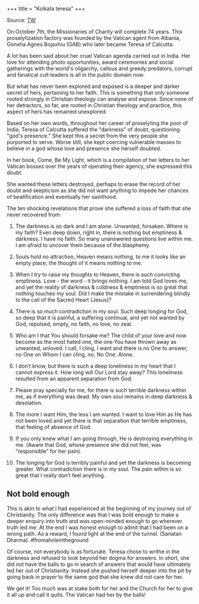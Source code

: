 +++
title = "Kolkata teresa"
+++

Source: [TW](https://x.com/kamakshidhanraj/status/1841958261970419872)

On October 7th, the Missionaries of Charity will complete 74 years. This proselytization factory was founded by the Vatican agent from Albania, Gonxha Agnes Bojaxhiu (GAB) who later became Teresa of Calcutta. 

A lot has been said about her cruel Vatican agenda carried out in India. Her love for attending photo opportunities, award ceremonies and social gatherings with the world's oligarchy, callous and greedy predators, corrupt and fanatical cult leaders is all in the public domain now. 

But what has never been explored and exposed is a deeper and darker secret of hers, pertaining to her faith. This is something that only someone rooted strongly in Christian theology can analyse and expose. Since none of her detractors, so far, are rooted in Christian theology and practice, this aspect of hers has remained unexplored.  

Based on her own words, throughout her career of proselyting the poor of India, Teresa of Calcutta suffered the "darkness" of doubt, questioning "god's presence." She kept this a secret from the very people she purported to serve. Worse still, she kept coercing vulnerable masses to believe in a god whose love and presence she herself doubted.

In her book, Come, Be My Light, which is a compilation of her letters to her Vatican bosses over the years of operating their agency, she expressed this doubt. 

She wanted these letters destroyed, perhaps to erase the record of her doubt and skepticism as she did not want anything to impede her chances of beatification and eventually her sainthood. 

The ten shocking revelations that prove she suffered a loss of faith that she never recovered from: 

1. The darkness is so dark and I am alone. Unwanted, forsaken. Where is my faith? Even deep down, right in, there is nothing but emptiness & darkness. I have no faith. So many unanswered questions live within me. I am afraid to uncover them because of the blasphemy. 

2. Souls hold no attraction, Heaven means nothing, to me it looks like an empty place, the thought of it means nothing to me. 

3. When I try to raise my thoughts to Heaven, there is such convicting emptiness. Love - the word - it brings nothing. I am told God loves me, and yet the reality of darkness & coldness & emptiness is so great that nothing touches my soul. Did I make the mistake in surrendering blindly to the call of the Sacred Heart (Jesus)?

4. There is so much contradiction in my soul. Such deep longing for God, so deep that it is painful, a suffering continual, and yet not wanted by God, repulsed, empty, no faith, no love, no zeal.

5. Who am I that You should forsake me? The child of your love and now become as the most hated one, the one You have thrown away as unwanted, unloved. I call, I cling, I want and there is no One to answer, no One on Whom I can cling, no, No One. Alone.

6. I don’t know, but there is such a deep loneliness in my heart that I cannot express it. How long will Our Lord stay away? This loneliness resulted from an apparent separation from God.

7. Please pray specially for me, for there is such terrible darkness within me, as if everything was dead.
 My own soul remains in deep darkness & desolation.

8. The more I want Him, the less I am wanted. I want to love Him as He has not been loved and yet there is that separation that terrible emptiness, that feeling of absence of God. 

9. If you only knew what I am going through, He is destroying everything in me. (Aware that God, whose presence she did not feel, was “responsible” for her pain).

10. The longing for God is terribly painful and yet the darkness is becoming greater. What contradiction there is in my soul. The pain within is so great that I really don’t feel anything.

## Not bold enough
This is akin to what I had experienced at the beginning of my journey out of Christianity. The only difference was that I was bold enough to make a deeper enquiry into truth and was open-minded enough to go wherever truth led me. At the end I was honest enough to admit that I had been on a wrong path. As a reward, I found light at the end of the tunnel. (Sanatan Dharma). #fromaholeintheground

Of course, not everybody is as fortunate. Teresa chose to writhe in the darkness and refused to look beyond her dogma for answers. In short, she did not have the balls to go in search of answers that would have ultimately led her out of Christianity. Instead she pushed herself deeper into the pit by going back in prayer to the same god that she knew did not care for her. 

We get it! Too much was at stake both for her and the Church for her to give it all up and call it quits. The Vatican had her by the balls!
